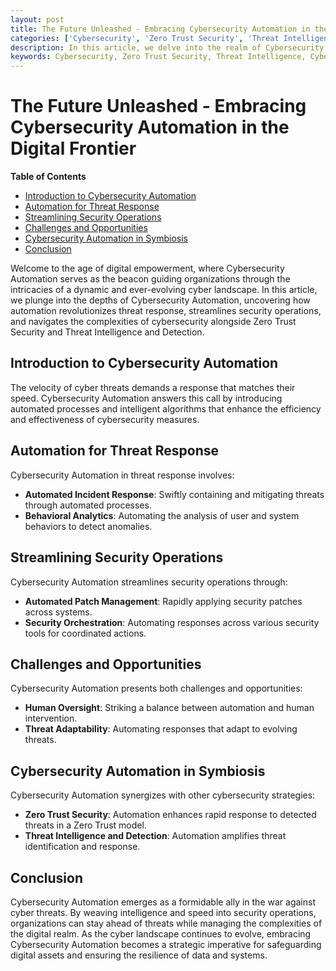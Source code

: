 ```yaml
---
layout: post
title: The Future Unleashed - Embracing Cybersecurity Automation in the Digital Frontier
categories: ['Cybersecurity', 'Zero Trust Security', 'Threat Intelligence', 'Cybersecurity Automation']
description: In this article, we delve into the realm of Cybersecurity Automation, exploring how automation empowers organizations to enhance threat response, streamline security operations, and face the challenges of a rapidly evolving cyber landscape, alongside Zero Trust Security and Threat Intelligence and Detection.
keywords: Cybersecurity, Zero Trust Security, Threat Intelligence, Cybersecurity Automation
---
```

# The Future Unleashed - Embracing Cybersecurity Automation in the Digital Frontier

**Table of Contents**

- [Introduction to Cybersecurity Automation](#introduction-to-cybersecurity-automation)
- [Automation for Threat Response](#automation-for-threat-response)
- [Streamlining Security Operations](#streamlining-security-operations)
- [Challenges and Opportunities](#challenges-and-opportunities)
- [Cybersecurity Automation in Symbiosis](#cybersecurity-automation-in-symbiosis)
- [Conclusion](#conclusion)

Welcome to the age of digital empowerment, where Cybersecurity Automation serves as the beacon guiding organizations through the intricacies of a dynamic and ever-evolving cyber landscape. In this article, we plunge into the depths of Cybersecurity Automation, uncovering how automation revolutionizes threat response, streamlines security operations, and navigates the complexities of cybersecurity alongside Zero Trust Security and Threat Intelligence and Detection.

## Introduction to Cybersecurity Automation

The velocity of cyber threats demands a response that matches their speed. Cybersecurity Automation answers this call by introducing automated processes and intelligent algorithms that enhance the efficiency and effectiveness of cybersecurity measures.

## Automation for Threat Response

Cybersecurity Automation in threat response involves:

- **Automated Incident Response**: Swiftly containing and mitigating threats through automated processes.
- **Behavioral Analytics**: Automating the analysis of user and system behaviors to detect anomalies.

## Streamlining Security Operations

Cybersecurity Automation streamlines security operations through:

- **Automated Patch Management**: Rapidly applying security patches across systems.
- **Security Orchestration**: Automating responses across various security tools for coordinated actions.

## Challenges and Opportunities

Cybersecurity Automation presents both challenges and opportunities:

- **Human Oversight**: Striking a balance between automation and human intervention.
- **Threat Adaptability**: Automating responses that adapt to evolving threats.

## Cybersecurity Automation in Symbiosis

Cybersecurity Automation synergizes with other cybersecurity strategies:

- **Zero Trust Security**: Automation enhances rapid response to detected threats in a Zero Trust model.
- **Threat Intelligence and Detection**: Automation amplifies threat identification and response.

## Conclusion

Cybersecurity Automation emerges as a formidable ally in the war against cyber threats. By weaving intelligence and speed into security operations, organizations can stay ahead of threats while managing the complexities of the digital realm. As the cyber landscape continues to evolve, embracing Cybersecurity Automation becomes a strategic imperative for safeguarding digital assets and ensuring the resilience of data and systems.
